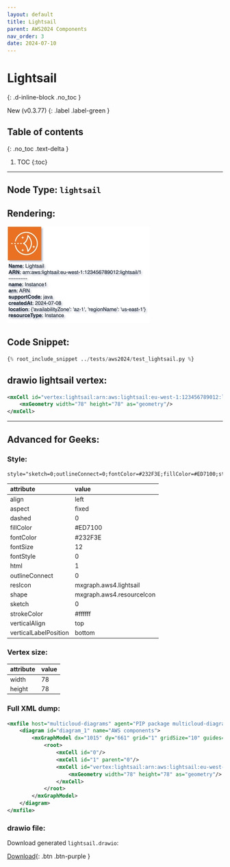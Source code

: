 ```yaml
---
layout: default
title: Lightsail
parent: AWS2024 Components
nav_order: 3
date: 2024-07-10
---
```


# Lightsail
{: .d-inline-block .no_toc }

New (v0.3.77)
{: .label .label-green }

## Table of contents
{: .no_toc .text-delta }

1. TOC
{:toc}

---


## Node Type: ``lightsail``

## Rendering:

![lambda](output/jpg/lightsail.jpg)

## Code Snippet:

```python
{% root_include_snippet ../tests/aws2024/test_lightsail.py %}
```

## drawio lightsail vertex:

```xml
<mxCell id="vertex:lightsail:arn:aws:lightsail:eu-west-1:123456789012:lightsail/1" parent="1" vertex="1">
    <mxGeometry width="78" height="78" as="geometry"/>
</mxCell>
```
---

## Advanced for Geeks:

### Style:
```html
style="sketch=0;outlineConnect=0;fontColor=#232F3E;fillColor=#ED7100;strokeColor=#ffffff;dashed=0;verticalLabelPosition=bottom;verticalAlign=top;align=left;html=1;fontSize=12;fontStyle=0;aspect=fixed;shape=mxgraph.aws4.resourceIcon;resIcon=mxgraph.aws4.lightsail;"
```

| attribute | value |
|:----------|:------|
|align| left |
|aspect| fixed |
|dashed| 0 |
|fillColor| #ED7100 |
|fontColor| #232F3E |
|fontSize| 12 |
|fontStyle| 0 |
|html| 1 |
|outlineConnect| 0 |
|resIcon| mxgraph.aws4.lightsail |
|shape| mxgraph.aws4.resourceIcon |
|sketch| 0 |
|strokeColor| #ffffff |
|verticalAlign| top |
|verticalLabelPosition| bottom |

### Vertex size:

| attribute | value |
|:---------|:-----------|
| width    | 78  |
| height   |78|

### Full XML dump:
```xml
<mxfile host="multicloud-diagrams" agent="PIP package multicloud-diagrams. Generate resources in draw.io compatible format for Cloud infrastructure. Copyrights @ Roman Tsypuk 2023. MIT license." type="MultiCloud">
    <diagram id="diagram_1" name="AWS components">
        <mxGraphModel dx="1015" dy="661" grid="1" gridSize="10" guides="1" tooltips="1" connect="1" arrows="1" fold="1" page="1" pageScale="1" pageWidth="850" pageHeight="1100" math="0" shadow="1">
            <root>
                <mxCell id="0"/>
                <mxCell id="1" parent="0"/>
                <mxCell id="vertex:lightsail:arn:aws:lightsail:eu-west-1:123456789012:lightsail/1" value="&lt;b&gt;Name&lt;/b&gt;: Lightsail&lt;BR&gt;&lt;b&gt;ARN&lt;/b&gt;: arn:aws:lightsail:eu-west-1:123456789012:lightsail/1&lt;BR&gt;-----------&lt;BR&gt;&lt;b&gt;name&lt;/b&gt;: Instance1&lt;BR&gt;&lt;b&gt;arn&lt;/b&gt;: ARN&lt;BR&gt;&lt;b&gt;supportCode&lt;/b&gt;: java&lt;BR&gt;&lt;b&gt;createdAt&lt;/b&gt;: 2024-07-08&lt;BR&gt;&lt;b&gt;location&lt;/b&gt;: {'availabilityZone': 'az-1', 'regionName': 'us-east-1'}&lt;BR&gt;&lt;b&gt;resourceType&lt;/b&gt;: Instance" style="sketch=0;outlineConnect=0;fontColor=#232F3E;fillColor=#ED7100;strokeColor=#ffffff;dashed=0;verticalLabelPosition=bottom;verticalAlign=top;align=left;html=1;fontSize=12;fontStyle=0;aspect=fixed;shape=mxgraph.aws4.resourceIcon;resIcon=mxgraph.aws4.lightsail;" parent="1" vertex="1">
                    <mxGeometry width="78" height="78" as="geometry"/>
                </mxCell>
            </root>
        </mxGraphModel>
    </diagram>
</mxfile>
```

### drawio file:

Download generated ``lightsail.drawio``:

[Download](output/drawio/lightsail.drawio){: .btn .btn-purple }